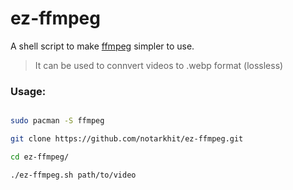 # ez-ffmpeg
A shell script to make [ffmpeg](https://ffmpeg.org/) simpler to use.

> It can be used to connvert videos to .webp format (lossless)

### Usage:

```bash

sudo pacman -S ffmpeg

git clone https://github.com/notarkhit/ez-ffmpeg.git

cd ez-ffmpeg/

./ez-ffmpeg.sh path/to/video

```
